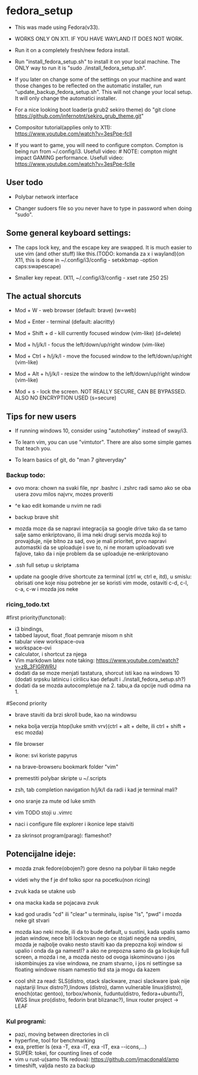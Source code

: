 # fedora_setup
- This was made using Fedora(v33).

- WORKS ONLY ON X11. IF YOU HAVE WAYLAND IT DOES NOT WORK.

- Run it on a completely fresh/new fedora install.

- Run "install_fedora_setup.sh" to install it on your local machine. The ONLY way to run it is "sudo ./install_fedora_setup.sh".

- If you later on change some of the settings on your machine and want those changes to be reflected on the automatic installer, run "update_backup_fedora_setup.sh". This will not change your local setup. It will only change the automatici installer.

- For a nice looking boot loader(a grub2 sekiro theme) do "git clone https://github.com/infernotnt/sekiro_grub_theme.git"

- Compositor tutorial(applies only to X11): https://www.youtube.com/watch?v=3esPpe-fclI

- If you want to game, you will need to configure compton. Compton is being run from ~/.config/i3. Usefull video: # NOTE: compton might impact GAMING performance. Usefull video: https://www.youtube.com/watch?v=3esPpe-fclIe

## User todo
- Polybar network interface

- Changer sudoers file so you never have to type in password when doing "sudo".

## Some general keyboard settings:

- The caps lock key, and the escape key are swapped. It is much easier to use vim (and other stuff) like this.(TODO: komanda za x i wayland)(on X11, this is done in ~/.config/i3/config    -   setxkbmap -option caps:swapescape)

- Smaller key repeat. (X11, ~/.config/i3/config  -  xset rate 250 25)

## The actual shorcuts

- Mod + W			- web browser (default: brave) (w=web)

- Mod + Enter		- terminal (default: alacritty)

- Mod + Shift + d		- kill currently focused window (vim-like) (d=delete)

- Mod + h/j/k/l		- focus the left/down/up/right window (vim-like)

- Mod + Ctrl + h/j/k/l	- move the focused window to the left/down/up/right (vim-like)

- Mod + Alt + h/j/k/l	- resize the window to the left/down/up/right window (vim-like)

- Mod + s			- lock the screen. NOT REALLY SECURE, CAN BE BYPASSED. ALSO NO ENCRYPTION USED (s=secure)

## Tips for new users

- If running windows 10, consider using "autohotkey" instead of sway/i3.

- To learn vim, you can use "vimtutor". There are also some simple games that teach you.

- To learn basics of git, do "man 7 giteveryday"


### Backup todo:

- ovo mora: chown na svaki file, npr .bashrc i .zshrc radi samo ako se oba usera zovu milos najvrv, mozes proveriti

- ^e kao edit komande u nvim ne radi
- backup brave shit
- mozda moze da se napravi integracija sa google drive tako da se tamo salje samo enkriptovano, ili ima neki drugi servis mozda koji to provajduje, nije bitno za sad, ovo je mali prioritet, prvo napravi automastki da se uploaduje i sve to, ni ne moram uploadovati sve fajlove, tako da i nije problem da se uploaduje ne-enkriptovano
- .ssh full setup u skriptama
- update na google drive shortcute za terminal (ctrl w, ctrl e, itd), u smislu: obrisati one koje nisu potrebne jer se koristi vim mode, ostaviti c-d, c-l, c-a, c-w i mozda jos neke

### ricing_todo.txt

#first priority(functonal):
- i3 bindings,
- tabbed layout, float ,float pemranje misom n shit
- tabular view workspace-ova
- workspace-ovi
- calculator, i shortcut za njega
- Vim markdown latex note taking: https://www.youtube.com/watch?v=zB_3FIGRWRU
- dodati da se moze menjati tastatura, shorcut isti kao na windows 10 (dodati srpsku latinicu i cirilicu kao default i ./install_fedora_setup.sh?)
- dodati da se mozda autocompletuje na 2. tabu,a da opcije nudi odma na 1.

#Second priority

- brave staviti da brzi skroll bude, kao na windowsu

- neka bolja verzija htop(luke smith vrv)(ctrl + alt + delte, ili ctrl + shift + esc mozda)

- file browser

- ikone: svi koriste papyrus

- na brave-browseru bookmark folder "vim"

- premestiti polybar skripte u ~/.scripts

- zsh, tab completion navigation h/j/k/l da radi i kad je terminal mali?

- ono sranje za mute od luke smith

- vim TODO stoji u .vimrc

- naci i configure file explorer i ikonice lepe staiviti

- za skrinsot program(parag): flameshot?

## Potencijalne ideje:

- mozda znak fedore(obojen?) gore desno na polybar ili tako negde

- videti why the f je dnf tolko spor na pocetku(non ricing)

- zvuk kada se utakne usb

- ona macka kada se pojacava zvuk

- kad god uradis "cd" ili "clear" u terminalu, ispise "ls", "pwd" i mozda neke git stvari

- mozda kao neki mode, ili da to bude default, u sustini, kada upalis samo jedan window, nece biti lockovan nego ce stojati negde na sredini, mozda je najbolje ovako nesto staviti kao da prepozna koji window si upalio i onda da ga namestI? a ako ne prepozna samo da ga lockuje full screen, a mozda i ne, a mozda nesto od ovoga iskominovano i jos iskombinujes za vise windowa, ne znam stvarno, i jos ni settingse sa floating windowe nisam namestio tkd sta ja mogu da kazem

- cool shit za read: SLS(distro, otack slackware, znaci slackware ipak nije najstariji linux distro?),lindows (distro), damn vulnerable linux(distro), enoch(otac gentoo), torbox/whonix, fuduntu(distro, fedora+ubuntu?), WGS linux pro(distro, fedorin brat blizanac?), linux router project -> LEAF

### Kul programi:

- pazi, moving between directories in cli
- hyperfine, tool for benchmarking
- exa, prettier ls (exa -T, exa -lT, exa -IT, exa --icons,...)
- SUPER: tokei, for counting lines of code
- vim u rust-u(samo 11k redova): https://github.com/jmacdonald/amp
- timeshift, valjda nesto za backup

